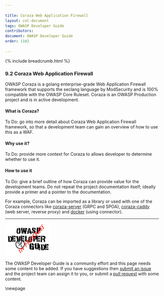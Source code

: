 ```yaml
---

title: Coraza Web Application Firewall
layout: col-document
tags: OWASP Developer Guide
contributors:
document: OWASP Developer Guide
order: 1102

---
```


{% include breadcrumb.html %}

### 9.2 Coraza Web Application Firewall

OWASP Coraza is a golang enterprise-grade Web Application Firewall framework
that supports the seclang language by ModSecurity and is 100% compatible with the OWASP Core Ruleset.
Coraza is an OWASP Production project and is in active development.

#### What is Coraza?

To Do: go into more detail about Coraza Web Application Firewall framework,
so that a development team can gain an overview of how to use this as a WAF.

#### Why use it?

To Do: provide more context for Coraza to allows developer to determine whether to use it.

#### How to use it

To Do: give a brief outline of how Coraza can provide value for the development teams.
Do not repeat the project documentation itself; ideally provide a primer and a pointer to the documentation.

For example, Coraza can be imported as a library or used with one of the Coraza connectors like
[coraza-server][coraza-server] (GRPC and SPOA),
[coraza-caddy][caddy] (web server, reverse proxy) and [docker][coraza-docker] (using connector).

----

![Developer Guide](../assets/images/dg_wip.png "OWASP Developer Guide")

The OWASP Developer Guide is a community effort and this page needs some content to be added.
If you have suggestions then [submit an issue][issue1102] and the project team can assign it to you,
or submit a [pull request][pr] with some content.

[caddy]: https://github.com/corazawaf/coraza-caddy
[coraza-docker]: https://owasp.org/www-project-coraza-web-application-firewall/#
[coraza-server]: https://github.com/corazawaf/coraza-server
[issue1102]: https://github.com/OWASP/www-project-developer-guide/issues/new?labels=enhancement&template=request.md&title=Update:%2011-operation/02-coraza
[pr]: https://github.com/OWASP/www-project-developer-guide/pulls

\newpage
